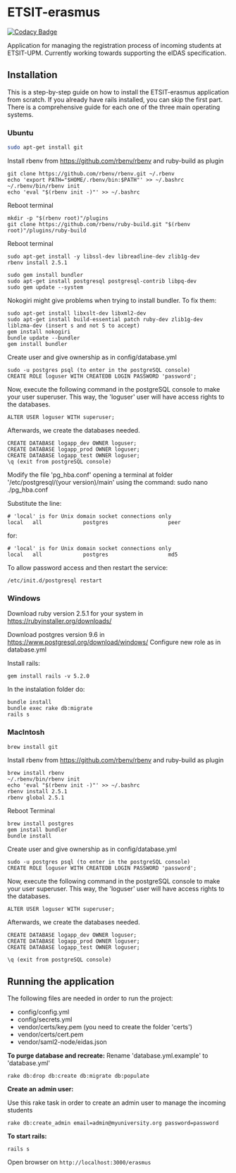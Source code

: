 # ETSIT-erasmus
[![Codacy Badge](https://api.codacy.com/project/badge/Grade/bccabf42125f4b20b005d05a68835527)](https://app.codacy.com/app/sonsoleslp/ETSIT-erasmus?utm_source=github.com&utm_medium=referral&utm_content=ging/ETSIT-erasmus&utm_campaign=Badge_Grade_Dashboard)

Application for managing the registration process of incoming students at ETSIT-UPM.
Currently working towards supporting the eIDAS specification.

## Installation
This is a step-by-step guide on how to install the ETSIT-erasmus application from scratch. If you already have rails installed, you can skip the first part. There is a comprehensive guide for each one of the three main operating systems.

### Ubuntu

```bash
sudo apt-get install git
```
Install rbenv from https://github.com/rbenv/rbenv and ruby-build as plugin

```
git clone https://github.com/rbenv/rbenv.git ~/.rbenv
echo 'export PATH="$HOME/.rbenv/bin:$PATH"' >> ~/.bashrc
~/.rbenv/bin/rbenv init
echo 'eval "$(rbenv init -)"' >> ~/.bashrc
```
Reboot terminal
```
mkdir -p "$(rbenv root)"/plugins
git clone https://github.com/rbenv/ruby-build.git "$(rbenv root)"/plugins/ruby-build
```
Reboot terminal
```
sudo apt-get install -y libssl-dev libreadline-dev zlib1g-dev
rbenv install 2.5.1
```

```
sudo gem install bundler
sudo apt-get install postgresql postgresql-contrib libpq-dev
sudo gem update --system
```
Nokogiri might give problems when trying to install bundler. To fix them:
```
sudo apt-get install libxslt-dev libxml2-dev
sudo apt-get install build-essential patch ruby-dev zlib1g-dev liblzma-dev (insert s and not S to accept)
gem install nokogiri
bundle update --bundler
gem install bundler
```
Create user and give ownership as in config/database.yml


```
sudo -u postgres psql (to enter in the postgreSQL console)  
CREATE ROLE loguser WITH CREATEDB LOGIN PASSWORD 'password';
```
Now, execute the following command in the postgreSQL console to make your user superuser. This way, the 'loguser' user will have access rights to the databases.

```
ALTER USER loguser WITH superuser;
```

Afterwards, we create the databases needed.

```
CREATE DATABASE logapp_dev OWNER loguser;
CREATE DATABASE logapp_prod OWNER loguser;
CREATE DATABASE logapp_test OWNER loguser;
\q (exit from postgreSQL console)
```
Modify the file 'pg_hba.conf' opening a terminal at folder '/etc/postgresql/(your version)/main' using the command:
sudo nano ./pg_hba.conf

Substitute the line:
```
# 'local' is for Unix domain socket connections only
local   all             postgres                   peer
```
for:
```
# 'local' is for Unix domain socket connections only
local   all             postgres                   md5
```
To allow password access and then restart the service:
```
/etc/init.d/postgresql restart
```

### Windows

Download ruby version 2.5.1 for your system in https://rubyinstaller.org/downloads/

Download postgres version 9.6 in https://www.postgresql.org/download/windows/
Configure new role as in database.yml

Install rails:
```
gem install rails -v 5.2.0
```
In the instalation folder do:

```
bundle install
bundle exec rake db:migrate
rails s
```

### MacIntosh

```bash
brew install git
```
Install rbenv from https://github.com/rbenv/rbenv and ruby-build as plugin

```
brew install rbenv
~/.rbenv/bin/rbenv init
echo 'eval "$(rbenv init -)"' >> ~/.bashrc
rbenv install 2.5.1
rbenv global 2.5.1
```

Reboot Terminal
```
brew install postgres
gem install bundler
bundle install
```
Create user and give ownership as in config/database.yml


```
sudo -u postgres psql (to enter in the postgreSQL console)  
CREATE ROLE loguser WITH CREATEDB LOGIN PASSWORD 'password';
```
Now, execute the following command in the postgreSQL console to make your user superuser. This way, the 'loguser' user will have access rights to the databases.

```
ALTER USER loguser WITH superuser;
```

Afterwards, we create the databases needed.

```
CREATE DATABASE logapp_dev OWNER loguser;
CREATE DATABASE logapp_prod OWNER loguser;
CREATE DATABASE logapp_test OWNER loguser;

\q (exit from postgreSQL console)
```

## Running the application

The following files are needed in order to run the project: 
- config/config.yml
- config/secrets.yml
- vendor/certs/key.pem (you need to create the folder 'certs')
- vendor/certs/cert.pem
- vendor/saml2-node/eidas.json

**To purge database and recreate:**
Rename 'database.yml.example' to 'database.yml'
```
rake db:drop db:create db:migrate db:populate
```

**Create an admin user:**

Use this rake task in order to create an admin user to manage the incoming students
```
rake db:create_admin email=admin@myuniversity.org password=password
```

**To start rails:**
```
rails s
```
Open browser on `http://localhost:3000/erasmus`

